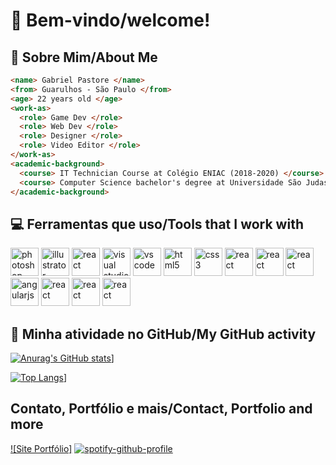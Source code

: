 # 👋 Bem-vindo/welcome!
## 👦 Sobre Mim/About Me
```html
<name> Gabriel Pastore </name>
<from> Guarulhos - São Paulo </from>
<age> 22 years old </age>
<work-as>
  <role> Game Dev </role>
  <role> Web Dev </role>
  <role> Designer </role>
  <role> Video Editor </role>
</work-as>
<academic-background>
  <course> IT Technician Course at Colégio ENIAC (2018-2020) </course>
  <course> Computer Science bachelor's degree at Universidade São Judas Tadeu (2021-2025) </course> 
</academic-background>
```
## 💻 Ferramentas que uso/Tools that I work with
<p align="left">
  <img src="https://cdn.jsdelivr.net/gh/devicons/devicon@latest/icons/photoshop/photoshop-original.svg" alt="photoshop" width="45" height="45"/>
  <img src="https://cdn.jsdelivr.net/gh/devicons/devicon@latest/icons/illustrator/illustrator-original.svg" alt="illustrator" width="45" height="45"/>
  <img src="https://cdn.jsdelivr.net/gh/devicons/devicon@latest/icons/premierepro/premierepro-original.svg" alt="react" width="45" height="45"/>
  <img src="https://cdn.jsdelivr.net/gh/devicons/devicon@latest/icons/visualstudio/visualstudio-original.svg" alt="visual studio" width="45" height="45"/>
  <img src="https://cdn.jsdelivr.net/gh/devicons/devicon@latest/icons/vscode/vscode-original.svg" alt="vs code" width="45" height="45"/>
  <img src="https://cdn.jsdelivr.net/gh/devicons/devicon@latest/icons/html5/html5-original.svg" alt="html5" width="45" height="45"/>
  <img src="https://cdn.jsdelivr.net/gh/devicons/devicon@latest/icons/css3/css3-original.svg" alt="css3" width="45" height="45"/>
  <img src="https://cdn.jsdelivr.net/gh/devicons/devicon@latest/icons/react/react-original.svg" alt="react" width="45" height="45"/>
  <img src="https://cdn.jsdelivr.net/gh/devicons/devicon@latest/icons/github/github-original-wordmark.svg" alt="react" width="45" height="45"/>
  <img src="https://cdn.jsdelivr.net/gh/devicons/devicon@latest/icons/unity/unity-original.svg" alt="react" width="45" height="45"/>
  <img src="https://cdn.jsdelivr.net/gh/devicons/devicon@latest/icons/angularjs/angularjs-original.svg" alt="angularjs" width="45" height="45"/>
  <img src="https://cdn.jsdelivr.net/gh/devicons/devicon@latest/icons/java/java-original.svg" alt="react" width="45" height="45"/>
  <img src="https://cdn.jsdelivr.net/gh/devicons/devicon@latest/icons/javascript/javascript-original.svg" alt="react" width="45" height="45"/>
  <img src="https://cdn.jsdelivr.net/gh/devicons/devicon@latest/icons/json/json-original.svg" alt="react" width="45" height="45"/>
</p>

## 🎯 Minha atividade no GitHub/My GitHub activity
[![Anurag's GitHub stats](github-readme-stats-jade-five-33.vercel.app/api?username=gapastore&theme=transparent&card_width=700)](https://github.com/anuraghazra/github-readme-stats)]

[![Top Langs](github-readme-stats-jade-five-33.vercel.app/api/top-langs/?username=gapastore&theme=transparent&card_width=700)](https://github.com/anuraghazra/github-readme-stats)]
## Contato, Portfólio e mais/Contact, Portfolio and more
[![Site Portfólio]](https://gapastore.github.io/portfolio-gabriel-pastore/)
[![spotify-github-profile](https://spotify-github-profile.kittinanx.com/api/view?uid=dfdf2cvfhqnfyg4fc9e5kcbe5&cover_image=true&theme=default&show_offline=false&background_color=690079&interchange=false&bar_color=e15df5&bar_color_cover=false)](https://spotify-github-profile.kittinanx.com/api/view?uid=dfdf2cvfhqnfyg4fc9e5kcbe5&redirect=true)

